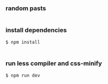 ### random pasts
#

### install dependencies
```
$ npm install
```
#

### run less compiler and css-minify
```
$ npm run dev
```